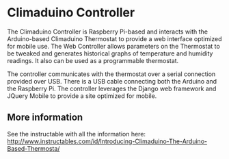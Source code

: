 Climaduino Controller
=====================

The Climaduino Controller is Raspberry Pi-based and interacts with the Arduino-based Climaduino Thermostat to provide a web interface optimized for mobile use. The Web Controller allows parameters on the Thermostat to be tweaked and generates historical graphs of temperature and humidity readings. It also can be used as a programmable thermostat.

The controller communicates with the thermostat over a serial connection provided over USB. There is a USB cable connecting both the Arduino and the Raspberry Pi. The controller leverages the Django web framework and JQuery Mobile to provide a site optimized for mobile.

More information
----------------

See the instructable with all the information here: http://www.instructables.com/id/Introducing-Climaduino-The-Arduino-Based-Thermosta/